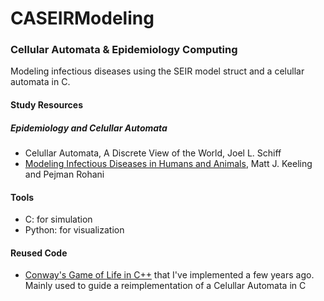 # CASEIRModeling
### Cellular Automata & Epidemiology Computing
Modeling infectious diseases using the SEIR model struct and a celullar automata in C.

#### Study Resources
##### Epidemiology and Celullar Automata
  - Celullar Automata, A Discrete View of the World, Joel L. Schiff
  - [Modeling Infectious Diseases in Humans and Animals](https://dokumen.pub/modeling-infectious-diseases-in-humans-and-animals-9781400841035.html), Matt J. Keeling and Pejman Rohani

#### Tools
  - C: for simulation
  - Python: for visualization

#### Reused Code
  - [Conway's Game of Life in C++](https://github.com/roxacarv/roxacs_code_cellar/tree/master/Algorithms/Conway's%20Game%20of%20Life/C%2B%2B) that I've implemented a few years ago. Mainly used to guide a reimplementation of a Celullar Automata in C

